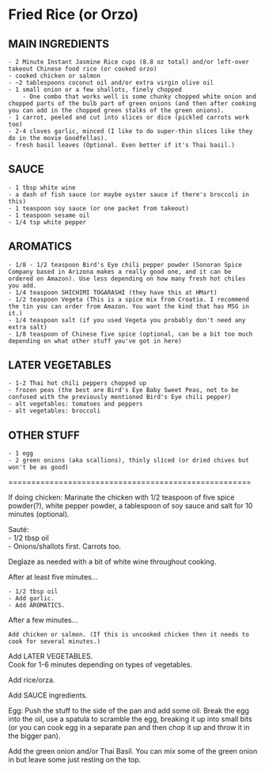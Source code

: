 # Fried Rice (or Orzo)  
   
## MAIN INGREDIENTS   

    - 2 Minute Instant Jasmine Rice cups (8.8 oz total) and/or left-over takeout Chinese food rice (or cooked orzo)
    - cooked chicken or salmon  
    - ~2 tablespoons coconut oil and/or extra virgin olive oil
    - 1 small onion or a few shallots, finely chopped
        - One combo that works well is some chunky chopped white onion and chopped parts of the bulb part of green onions (and then after cooking you can add in the chopped green stalks of the green onions).
    - 1 carrot, peeled and cut into slices or dice (pickled carrots work too)
    - 2-4 cloves garlic, minced (I like to do super-thin slices like they do in the movie Goodfellas).  
    - fresh basil leaves (Optional. Even better if it's Thai basil.)
  
## SAUCE  
	- 1 tbsp white wine
	- a dash of fish sauce (or maybe oyster sauce if there's broccoli in this)  
	- 1 teaspoon soy sauce (or one packet from takeout)  
	- 1 teaspoon sesame oil  
	- 1/4 tsp white pepper
	  
## AROMATICS  
    - 1/8 - 1/2 teaspoon Bird's Eye chili pepper powder (Sonoran Spice Company based in Arizona makes a really good one, and it can be ordered on Amazon). Use less depending on how many fresh hot chiles you add. 
	- 1/4 teaspoon SHICHIMI TOGARASHI (they have this at HMart)  
    - 1/2 teaspoon Vegeta (This is a spice mix from Croatia. I recommend the tin you can order from Amazon. You want the kind that has MSG in it.)  
    - 1/4 teaspoon salt (if you used Vegeta you probably don't need any extra salt)  
	- 1/8 teaspoon of Chinese five spice (optional, can be a bit too much depending on what other stuff you've got in here)          
  
## LATER VEGETABLES  
    - 1-2 Thai hot chili peppers chopped up
    - frozen peas (the best are Bird's Eye Baby Sweet Peas, not to be confused with the previously mentioned Bird's Eye chili pepper)
    - alt vegetables: tomatoes and peppers  
    - alt vegetables: broccoli
  
## OTHER STUFF
    - 1 egg 
    - 2 green onions (aka scallions), thinly sliced (or dried chives but won't be as good)
  
=====================================================  
  
If doing chicken: Marinate the chicken with 1/2 teaspoon of five spice powder(?), white pepper powder, a tablespoon of soy sauce and salt for 10 minutes (optional).
  
Sauté:  
	- 1/2 tbsp oil  
	- Onions/shallots first. Carrots too.  
      
Deglaze as needed with a bit of white wine throughout cooking.      
      
After at least five minutes…
      
	- 1/2 tbsp oil  
	- Add garlic.  
	- Add AROMATICS.  
      
After a few minutes…

	Add chicken or salmon. (If this is uncooked chicken then it needs to cook for several minutes.)  
  
Add LATER VEGETABLES.  
Cook for 1-6 minutes depending on types of vegetables.  
  
Add rice/orza.  
  
Add SAUCE ingredients.  
  
Egg: Push the stuff to the side of the pan and add some oil. Break the egg into the oil, use a spatula to scramble the egg, breaking it up into small bits (or you can cook egg in a separate pan and then chop it up and throw it in the bigger pan).  
  
Add the green onion and/or Thai Basil. You can mix some of the green onion in but leave some just resting on the top.
